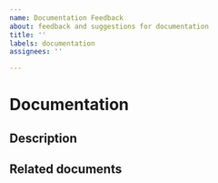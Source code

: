 ```yaml
---
name: Documentation Feedback
about: feedback and suggestions for documentation
title: ''
labels: documentation
assignees: ''

---
```


# Documentation 
## Description

## Related documents
